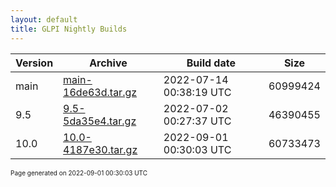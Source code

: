 ```yaml
---
layout: default
title: GLPI Nightly Builds
---
```


Version|Archive|Build date|Size
---|---|---|---
main|[main-16de63d.tar.gz](main-16de63d.tar.gz)|2022-07-14 00:38:19 UTC|60999424
9.5|[9.5-5da35e4.tar.gz](9.5-5da35e4.tar.gz)|2022-07-02 00:27:37 UTC|46390455
10.0|[10.0-4187e30.tar.gz](10.0-4187e30.tar.gz)|2022-09-01 00:30:03 UTC|60733473

<font size="1">Page generated on 2022-09-01 00:30:03 UTC</font>
